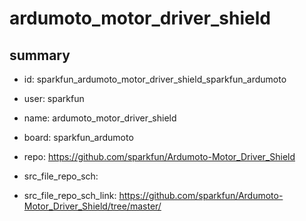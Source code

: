 # ardumoto_motor_driver_shield
 
## summary 
* id: sparkfun_ardumoto_motor_driver_shield_sparkfun_ardumoto
* user: sparkfun
* name: ardumoto_motor_driver_shield
* board: sparkfun_ardumoto
* repo: https://github.com/sparkfun/Ardumoto-Motor_Driver_Shield



* src_file_repo_sch: 
* src_file_repo_sch_link: https://github.com/sparkfun/Ardumoto-Motor_Driver_Shield/tree/master/






